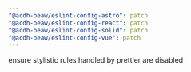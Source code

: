 ```yaml
---
"@acdh-oeaw/eslint-config-astro": patch
"@acdh-oeaw/eslint-config-react": patch
"@acdh-oeaw/eslint-config-solid": patch
"@acdh-oeaw/eslint-config-vue": patch
---
```


ensure stylistic rules handled by prettier are disabled

